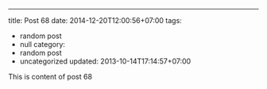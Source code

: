 ---
title: Post 68
date: 2014-12-20T12:00:56+07:00
tags:
  - random post
  - null
category:
  - random post
  - uncategorized
updated: 2013-10-14T17:14:57+07:00

This is content of post 68